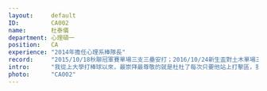 ```yaml
---
layout:     default
ID:         CA002
name:       杜泰儀
department: 心理碩一
position:   CA
experience: "2014年擔任心理系棒隊長"
record:     "2015/10/18秋聯冠軍賽單場三支三壘安打；2016/10/24新生盃對土木單場三阻殺"
intro:      "我從上大學打棒球以來，最崇拜最尊敬的就是杜杜了每次只要他站上打擊區，我們就知道這即將是一支深遠的安打。他也用實力帶領球隊，讓心理系棒從積弱不振的球隊進化成能夠與梟雄、土木等強隊抗衡的隊伍。懇請大家，惠賜一票OUO!!"
photo:      "CA002"
---
```

